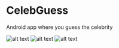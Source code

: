 # CelebGuess
Android app where you guess the celebrity



![alt text](https://github.com/neilZon/CelebGuess/blob/master/screenshot1.PNG)
![alt text](https://github.com/neilZon/CelebGuess/blob/master/screenshot2.PNG)
![alt text](https://github.com/neilZon/CelebGuess/blob/master/screenshot3.PNG)

